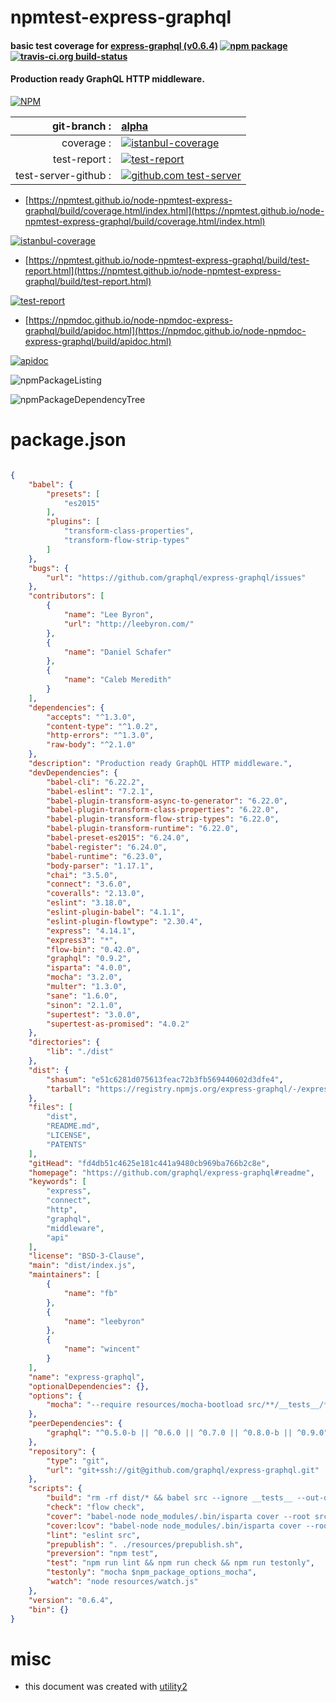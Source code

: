 # npmtest-express-graphql

#### basic test coverage for  [express-graphql (v0.6.4)](https://github.com/graphql/express-graphql#readme)  [![npm package](https://img.shields.io/npm/v/npmtest-express-graphql.svg?style=flat-square)](https://www.npmjs.org/package/npmtest-express-graphql) [![travis-ci.org build-status](https://api.travis-ci.org/npmtest/node-npmtest-express-graphql.svg)](https://travis-ci.org/npmtest/node-npmtest-express-graphql)

#### Production ready GraphQL HTTP middleware.

[![NPM](https://nodei.co/npm/express-graphql.png?downloads=true&downloadRank=true&stars=true)](https://www.npmjs.com/package/express-graphql)

| git-branch : | [alpha](https://github.com/npmtest/node-npmtest-express-graphql/tree/alpha)|
|--:|:--|
| coverage : | [![istanbul-coverage](https://npmtest.github.io/node-npmtest-express-graphql/build/coverage.badge.svg)](https://npmtest.github.io/node-npmtest-express-graphql/build/coverage.html/index.html)|
| test-report : | [![test-report](https://npmtest.github.io/node-npmtest-express-graphql/build/test-report.badge.svg)](https://npmtest.github.io/node-npmtest-express-graphql/build/test-report.html)|
| test-server-github : | [![github.com test-server](https://npmtest.github.io/node-npmtest-express-graphql/GitHub-Mark-32px.png)](https://npmtest.github.io/node-npmtest-express-graphql/build/app/index.html) | | build-artifacts : | [![build-artifacts](https://npmtest.github.io/node-npmtest-express-graphql/glyphicons_144_folder_open.png)](https://github.com/npmtest/node-npmtest-express-graphql/tree/gh-pages/build)|

- [https://npmtest.github.io/node-npmtest-express-graphql/build/coverage.html/index.html](https://npmtest.github.io/node-npmtest-express-graphql/build/coverage.html/index.html)

[![istanbul-coverage](https://npmtest.github.io/node-npmtest-express-graphql/build/screenCapture.buildCi.browser.%252Ftmp%252Fbuild%252Fcoverage.lib.html.png)](https://npmtest.github.io/node-npmtest-express-graphql/build/coverage.html/index.html)

- [https://npmtest.github.io/node-npmtest-express-graphql/build/test-report.html](https://npmtest.github.io/node-npmtest-express-graphql/build/test-report.html)

[![test-report](https://npmtest.github.io/node-npmtest-express-graphql/build/screenCapture.buildCi.browser.%252Ftmp%252Fbuild%252Ftest-report.html.png)](https://npmtest.github.io/node-npmtest-express-graphql/build/test-report.html)

- [https://npmdoc.github.io/node-npmdoc-express-graphql/build/apidoc.html](https://npmdoc.github.io/node-npmdoc-express-graphql/build/apidoc.html)

[![apidoc](https://npmdoc.github.io/node-npmdoc-express-graphql/build/screenCapture.buildCi.browser.%252Ftmp%252Fbuild%252Fapidoc.html.png)](https://npmdoc.github.io/node-npmdoc-express-graphql/build/apidoc.html)

![npmPackageListing](https://npmtest.github.io/node-npmtest-express-graphql/build/screenCapture.npmPackageListing.svg)

![npmPackageDependencyTree](https://npmtest.github.io/node-npmtest-express-graphql/build/screenCapture.npmPackageDependencyTree.svg)



# package.json

```json

{
    "babel": {
        "presets": [
            "es2015"
        ],
        "plugins": [
            "transform-class-properties",
            "transform-flow-strip-types"
        ]
    },
    "bugs": {
        "url": "https://github.com/graphql/express-graphql/issues"
    },
    "contributors": [
        {
            "name": "Lee Byron",
            "url": "http://leebyron.com/"
        },
        {
            "name": "Daniel Schafer"
        },
        {
            "name": "Caleb Meredith"
        }
    ],
    "dependencies": {
        "accepts": "^1.3.0",
        "content-type": "^1.0.2",
        "http-errors": "^1.3.0",
        "raw-body": "^2.1.0"
    },
    "description": "Production ready GraphQL HTTP middleware.",
    "devDependencies": {
        "babel-cli": "6.22.2",
        "babel-eslint": "7.2.1",
        "babel-plugin-transform-async-to-generator": "6.22.0",
        "babel-plugin-transform-class-properties": "6.22.0",
        "babel-plugin-transform-flow-strip-types": "6.22.0",
        "babel-plugin-transform-runtime": "6.22.0",
        "babel-preset-es2015": "6.24.0",
        "babel-register": "6.24.0",
        "babel-runtime": "6.23.0",
        "body-parser": "1.17.1",
        "chai": "3.5.0",
        "connect": "3.6.0",
        "coveralls": "2.13.0",
        "eslint": "3.18.0",
        "eslint-plugin-babel": "4.1.1",
        "eslint-plugin-flowtype": "2.30.4",
        "express": "4.14.1",
        "express3": "*",
        "flow-bin": "0.42.0",
        "graphql": "0.9.2",
        "isparta": "4.0.0",
        "mocha": "3.2.0",
        "multer": "1.3.0",
        "sane": "1.6.0",
        "sinon": "2.1.0",
        "supertest": "3.0.0",
        "supertest-as-promised": "4.0.2"
    },
    "directories": {
        "lib": "./dist"
    },
    "dist": {
        "shasum": "e51c6281d075613feac72b3fb569440602d3dfe4",
        "tarball": "https://registry.npmjs.org/express-graphql/-/express-graphql-0.6.4.tgz"
    },
    "files": [
        "dist",
        "README.md",
        "LICENSE",
        "PATENTS"
    ],
    "gitHead": "fd4db51c4625e181c441a9480cb969ba766b2c8e",
    "homepage": "https://github.com/graphql/express-graphql#readme",
    "keywords": [
        "express",
        "connect",
        "http",
        "graphql",
        "middleware",
        "api"
    ],
    "license": "BSD-3-Clause",
    "main": "dist/index.js",
    "maintainers": [
        {
            "name": "fb"
        },
        {
            "name": "leebyron"
        },
        {
            "name": "wincent"
        }
    ],
    "name": "express-graphql",
    "optionalDependencies": {},
    "options": {
        "mocha": "--require resources/mocha-bootload src/**/__tests__/**/*.js"
    },
    "peerDependencies": {
        "graphql": "^0.5.0-b || ^0.6.0 || ^0.7.0 || ^0.8.0-b || ^0.9.0"
    },
    "repository": {
        "type": "git",
        "url": "git+ssh://git@github.com/graphql/express-graphql.git"
    },
    "scripts": {
        "build": "rm -rf dist/* && babel src --ignore __tests__ --out-dir dist",
        "check": "flow check",
        "cover": "babel-node node_modules/.bin/isparta cover --root src --report html node_modules/.bin/_mocha -- $npm_package_options_mocha",
        "cover:lcov": "babel-node node_modules/.bin/isparta cover --root src --report lcovonly node_modules/.bin/_mocha -- $npm_package_options_mocha",
        "lint": "eslint src",
        "prepublish": ". ./resources/prepublish.sh",
        "preversion": "npm test",
        "test": "npm run lint && npm run check && npm run testonly",
        "testonly": "mocha $npm_package_options_mocha",
        "watch": "node resources/watch.js"
    },
    "version": "0.6.4",
    "bin": {}
}
```



# misc
- this document was created with [utility2](https://github.com/kaizhu256/node-utility2)
